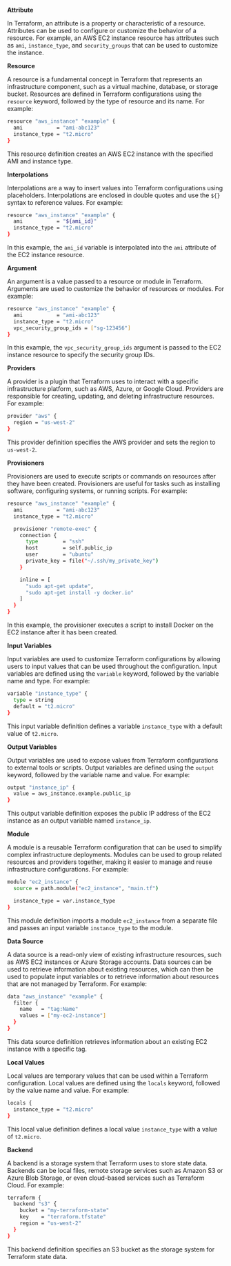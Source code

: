 **Attribute**

In Terraform, an attribute is a property or characteristic of a resource. Attributes can be used to configure or customize the behavior of a resource. For example, an AWS EC2 instance resource has attributes such as `ami`, `instance_type`, and `security_groups` that can be used to customize the instance.

**Resource**

A resource is a fundamental concept in Terraform that represents an infrastructure component, such as a virtual machine, database, or storage bucket. Resources are defined in Terraform configurations using the `resource` keyword, followed by the type of resource and its name. For example:

```bash
resource "aws_instance" "example" {
  ami           = "ami-abc123"
  instance_type = "t2.micro"
}
```

This resource definition creates an AWS EC2 instance with the specified AMI and instance type.

**Interpolations**

Interpolations are a way to insert values into Terraform configurations using placeholders. Interpolations are enclosed in double quotes and use the `${}` syntax to reference values. For example:

```bash
resource "aws_instance" "example" {
  ami           = "${ami_id}"
  instance_type = "t2.micro"
}
```

In this example, the `ami_id` variable is interpolated into the `ami` attribute of the EC2 instance resource.

**Argument**

An argument is a value passed to a resource or module in Terraform. Arguments are used to customize the behavior of resources or modules. For example:

```bash
resource "aws_instance" "example" {
  ami           = "ami-abc123"
  instance_type = "t2.micro"
  vpc_security_group_ids = ["sg-123456"]
}
```

In this example, the `vpc_security_group_ids` argument is passed to the EC2 instance resource to specify the security group IDs.

**Providers**

A provider is a plugin that Terraform uses to interact with a specific infrastructure platform, such as AWS, Azure, or Google Cloud. Providers are responsible for creating, updating, and deleting infrastructure resources. For example:

```bash
provider "aws" {
  region = "us-west-2"
}
```

This provider definition specifies the AWS provider and sets the region to `us-west-2`.

**Provisioners**

Provisioners are used to execute scripts or commands on resources after they have been created. Provisioners are useful for tasks such as installing software, configuring systems, or running scripts. For example:

```bash
resource "aws_instance" "example" {
  ami           = "ami-abc123"
  instance_type = "t2.micro"

  provisioner "remote-exec" {
    connection {
      type        = "ssh"
      host        = self.public_ip
      user        = "ubuntu"
      private_key = file("~/.ssh/my_private_key")
    }

    inline = [
      "sudo apt-get update",
      "sudo apt-get install -y docker.io"
    ]
  }
}
```

In this example, the provisioner executes a script to install Docker on the EC2 instance after it has been created.

**Input Variables**

Input variables are used to customize Terraform configurations by allowing users to input values that can be used throughout the configuration. Input variables are defined using the `variable` keyword, followed by the variable name and type. For example:

```bash
variable "instance_type" {
  type = string
  default = "t2.micro"
}
```

This input variable definition defines a variable `instance_type` with a default value of `t2.micro`.

**Output Variables**

Output variables are used to expose values from Terraform configurations to external tools or scripts. Output variables are defined using the `output` keyword, followed by the variable name and value. For example:

```bash
output "instance_ip" {
  value = aws_instance.example.public_ip
}
```

This output variable definition exposes the public IP address of the EC2 instance as an output variable named `instance_ip`.

**Module**

A module is a reusable Terraform configuration that can be used to simplify complex infrastructure deployments. Modules can be used to group related resources and providers together, making it easier to manage and reuse infrastructure configurations. For example:

```bash
module "ec2_instance" {
  source = path.module("ec2_instance", "main.tf")

  instance_type = var.instance_type
}
```

This module definition imports a module `ec2_instance` from a separate file and passes an input variable `instance_type` to the module.

**Data Source**

A data source is a read-only view of existing infrastructure resources, such as AWS EC2 instances or Azure Storage accounts. Data sources can be used to retrieve information about existing resources, which can then be used to populate input variables or to retrieve information about resources that are not managed by Terraform. For example:

```bash
data "aws_instance" "example" {
  filter {
    name   = "tag:Name"
    values = ["my-ec2-instance"]
  }
}
```

This data source definition retrieves information about an existing EC2 instance with a specific tag.

**Local Values**

Local values are temporary values that can be used within a Terraform configuration. Local values are defined using the `locals` keyword, followed by the value name and value. For example:

```bash
locals {
  instance_type = "t2.micro"
}
```

This local value definition defines a local value `instance_type` with a value of `t2.micro`.

**Backend**

A backend is a storage system that Terraform uses to store state data. Backends can be local files, remote storage services such as Amazon S3 or Azure Blob Storage, or even cloud-based services such as Terraform Cloud. For example:

```bash
terraform {
  backend "s3" {
    bucket = "my-terraform-state"
    key    = "terraform.tfstate"
    region = "us-west-2"
  }
}
```

This backend definition specifies an S3 bucket as the storage system for Terraform state data.
